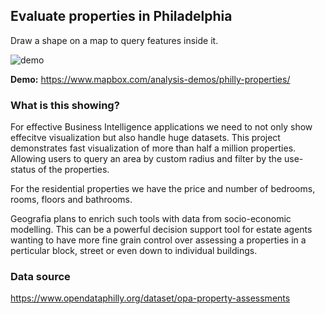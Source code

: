 Evaluate properties in Philadelphia
---

Draw a shape on a map to query features inside it.

![demo](http://i.imgur.com/RGbMcRH.gif)

__Demo:__ https://www.mapbox.com/analysis-demos/philly-properties/

### What is this showing?
For effective Business Intelligence applications we need to not only show effecitve visualization but also handle huge datasets. This project demonstrates fast visualization of more than half a million properties. Allowing users to query an area by custom radius and filter by the use-status of the properties.

For the residential properties we have the price and number of bedrooms, rooms, floors and bathrooms.

Geografia plans to enrich such tools with data from socio-economic modelling. This can be a powerful decision support tool for estate agents wanting to have more fine grain control over assessing a properties in a perticular block, street or even down to individual buildings.

### Data source

https://www.opendataphilly.org/dataset/opa-property-assessments
